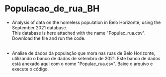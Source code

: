 # Populacao_de_rua_BH
* Analysis of data on the homeless population in Belo Horizonte, using the September 2021 database.<br>
  This database is here attached with the name "Populac_rua.csv". Download the file and run the code.<br><br>
 
* Analise de dados da população que mora nas ruas de Belo Horizonte, utilizando o banco de dados de setembro de 2021.
  Este banco de dados está anexado aqui com o nome "Populac_rua.csv". Baixe o arquivo e execute o código.
